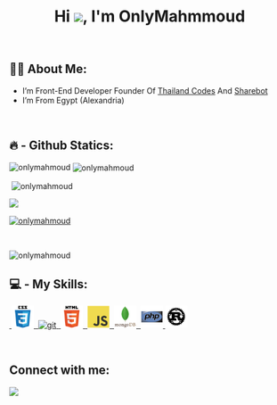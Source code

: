 
<h1 align="center">Hi <img src="https://raw.githubusercontent.com/MartinHeinz/MartinHeinz/master/wave.gif" width="30px">, I'm OnlyMahmmoud</h1>

&nbsp;
## 🙋‍♂️ About Me:
- I’m Front-End Developer Founder Of [Thailand Codes](https://site.thailandcodes.cf) And [Sharebot](https://discord.gg/T3TJgsnVPn) 
- I’m From Egypt (Alexandria)


&nbsp;

## 🔥 - Github Statics:
<p align="left">
<p><img align="left" src="https://github-readme-stats.vercel.app/api/top-langs?username=onlymahmoud&show_icons=true&locale=en&layout=compact&theme=radical" alt="onlymahmoud" /></p>

<p>&nbsp;<img align="center" src="https://github-readme-stats.vercel.app/api?username=onlymahmoud&theme=radical&show_icons=true&locale=en" alt="onlymahmoud" /></p>

<p>&nbsp;<img align="center" src="https://github-readme-streak-stats.herokuapp.com/?user=onlymahmoud&theme=radical" alt="onlymahmoud" /></p>
<p><img align="left" src="https://activity-graph.herokuapp.com/graph?username=onlymahmoud&theme=redical&)](https://github.com/onlymahmoud/onlymahmoud"/></p>
&nbsp;
<p align="left"> <a href="https://github.com/onlymahmoud/onlymahmoud"><img src="https://github-profile-trophy.vercel.app/?username=onlymahmoud&theme=radical" alt="onlymahmoud" /></a> </p>
&nbsp;
<p align="left"> <img src="https://komarev.com/ghpvc/?username=onlymahmoud&label=Profile%20views&color=0e75b6&style=flat" alt="onlymahmoud" /> </p>

## 💻 - My Skills:
</div>
<p align="left"> <a href="https://www.w3schools.com/css/" target="_blank" rel="noreferrer"> &nbsp;<img src="https://raw.githubusercontent.com/devicons/devicon/master/icons/css3/css3-original-wordmark.svg" alt="css3" width="40" height="40"/> </a> <a href="https://git-scm.com/" target="_blank" rel="noreferrer"> &nbsp;<img src="https://www.vectorlogo.zone/logos/git-scm/git-scm-icon.svg" alt="git" width="40" height="40"/> </a> <a href="https://www.w3.org/html/" target="_blank" rel="noreferrer"> &nbsp;<img src="https://raw.githubusercontent.com/devicons/devicon/master/icons/html5/html5-original-wordmark.svg" alt="html5" width="40" height="40"/> </a> <a href="https://developer.mozilla.org/en-US/docs/Web/JavaScript" target="_blank" rel="noreferrer"> &nbsp;<img src="https://raw.githubusercontent.com/devicons/devicon/master/icons/javascript/javascript-original.svg" alt="javascript" width="40" height="40"/> </a> <a href="https://www.mongodb.com/" target="_blank" rel="noreferrer"> &nbsp;<img src="https://raw.githubusercontent.com/devicons/devicon/master/icons/mongodb/mongodb-original-wordmark.svg" alt="mongodb" width="40" height="40"/> </a> <a href="https://www.php.net" target="_blank" rel="noreferrer"> &nbsp;<img src="https://raw.githubusercontent.com/devicons/devicon/master/icons/php/php-original.svg" alt="php" width="40" height="40"/> </a> <a href="https://www.rust-lang.org" target="_blank" rel="noreferrer"> <img src="https://raw.githubusercontent.com/devicons/devicon/master/icons/rust/rust-plain.svg" alt="rust" width="40" height="40"/> </a> </p>
</div>
&nbsp;

## Connect with me:
<p align="left">
<a href = "https://discord.gg/7XbDEtAJx8"><img   width="50px"src="https://cloud.githubusercontent.com/assets/6291467/26705903/96c2d66e-477c-11e7-9f4e-f3c0efe96c9a.png"/></a>
</p>
